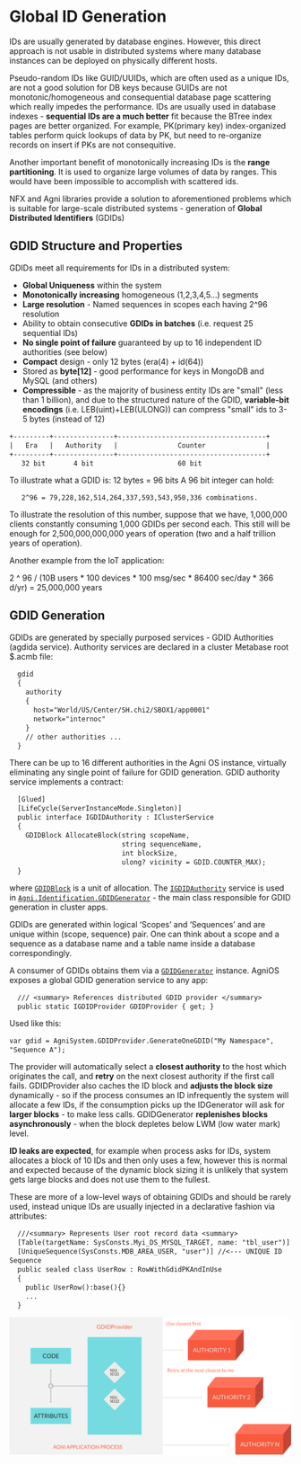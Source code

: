 # Global ID Generation

IDs are usually generated by database engines. However, this direct approach is not usable in distributed systems where many database instances can be deployed on physically different hosts.

Pseudo-random IDs like GUID/UUIDs, which are often used as a unique IDs, are not a good solution for DB keys because GUIDs are not monotonic/homogeneous and consequential database page scattering which really impedes the performance. IDs are usually used in database indexes - **sequential IDs are a much better** fit because the BTree index pages are better organized. For example, PK(primary key) index-organized tables perform  quick lookups of data by PK, but need to re-organize records on insert if PKs are not consequitive.

Another important benefit of monotonically increasing IDs is the **range partitioning**. It is used to organize large volumes of data by ranges. This would have been impossible to accomplish with scattered ids.

NFX and Agni libraries provide a solution to aforementioned problems which is suitable for large-scale distributed systems - generation of **Global Distributed Identifiers** (GDIDs)

## GDID Structure and Properties 

GDIDs meet all requirements for IDs in a distributed system: 

* **Global Uniqueness** within the system
* **Monotonically increasing** homogeneous (1,2,3,4,5…) segments
* **Large resolution** - Named sequences in scopes each having 2^96 resolution
* Ability to obtain consecutive **GDIDs in batches** (i.e. request 25 sequential IDs)
* **No single point of failure** guaranteed by up to 16 independent ID authorities (see below)
* **Compact** design - only 12 bytes (era(4) + id(64))
* Stored as **byte[12]** - good performance for keys in MongoDB and MySQL (and others)
* **Compressible** - as the majority of business entity IDs are "small" (less than 1 billion), and due to the structured nature of the GDID, **variable-bit encodings** (i.e. LEB(uint)+LEB(ULONG)) can compress "small" ids to 3-5 bytes (instead of 12) 

```CSharp
+---------+---------------+-------------------------------------+
|   Era   |   Authority   |               Counter               |
+---------+---------------+-------------------------------------+
   32 bit       4 bit                     60 bit
```

To illustrate what a GDID is: 12 bytes = 96 bits
A 96 bit integer can hold:

       2^96 = 79,228,162,514,264,337,593,543,950,336 combinations.

To illustrate the resolution of this number, suppose that we have, 1,000,000 clients constantly consuming 1,000 GDIDs per second each. This still will be enough for 2,500,000,000,000 years of operation (two and a half trillion years of operation).

Another example from the IoT application:

2 ^ 96 / (10B users * 100 devices * 100 msg/sec * 86400 sec/day * 366 d/yr) = 25,000,000 years 

## GDID Generation
GDIDs are generated by specially purposed services - GDID Authorities (agdida service). Authority services are declared in a cluster Metabase root $.acmb file: 

```CSharp
  gdid
  {
    authority
    {
      host="World/US/Center/SH.chi2/SBOX1/app0001"
      network="internoc"
    }
    // other authorities ...
  }
```

There can be up to 16 different authorities in the Agni OS instance, virtually eliminating any single point of failure for GDID generation. GDID authority service implements a contract: 

```CSharp
  [Glued]
  [LifeCycle(ServerInstanceMode.Singleton)]
  public interface IGDIDAuthority : IClusterService
  {
    GDIDBlock AllocateBlock(string scopeName, 
                            string sequenceName, 
                            int blockSize,
                            ulong? vicinity = GDID.COUNTER_MAX);
  }
```

where [`GDIDBlock`](../Contracts/IGDIDAuthority.cs#L36) is a unit of allocation. The [`IGDIDAuthority`](../Contracts/IGDIDAuthority.cs) service is used in [`Agni.Identification.GDIDGenerator`](GDIDGenerator.cs) - the main class responsible for GDID generation in cluster apps.

GDIDs are generated within logical ‘Scopes’ and ‘Sequences’ and are unique within (scope, sequence) pair. One can think about a scope and a sequence as a database name and a table name inside a database correspondingly.

A consumer of GDIDs obtains them via a [`GDIDGenerator`](GDIDGenerator.cs) instance. AgniOS exposes a global GDID generation service to any app: 

```CSharp
  /// <summary> References distributed GDID provider </summary>
  public static IGDIDProvider GDIDProvider { get; }
```

Used like this: 
```CSharp
var gdid = AgniSystem.GDIDProvider.GenerateOneGDID("My Namespace", "Sequence A");
```

The provider will automatically select a **closest authority** to the host which originates the call, and **retry** on the next closest authority if the first call fails. GDIDProvider also caches the ID block and **adjusts the block size** dynamically - so if the process consumes an ID infrequently the system will allocate a few IDs, if the consumption picks up the IDGenerator will ask for **larger blocks** - to make less calls. GDIDGenerator **replenishes blocks asynchronously** - when the block depletes below LWM (low water mark) level. 

**ID leaks are expected**, for example when process asks for IDs, system allocates a block of 10 IDs and then only uses a few, however this is normal and expected because of the dynamic block sizing it is unlikely that system gets large blocks and does not use them to the fullest.

These are more of a low-level ways of obtaining GDIDs and should be rarely used, instead unique IDs are usually injected in a declarative fashion via attributes: 

```CSharp
  ///<summary> Represents User root record data <summary>
  [Table(targetName: SysConsts.Myi_DS_MYSQL_TARGET, name: "tbl_user")]
  [UniqueSequence(SysConsts.MDB_AREA_USER, "user")] //<--- UNIQUE ID Sequence
  public sealed class UserRow : RowWithGdidPKAndInUse
  {
    public UserRow():base(){}
    ...
  }
```

<img src="/doc/img/agdida.svg">